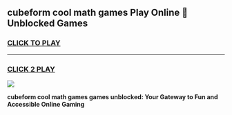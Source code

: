 
## cubeform cool math games Play Online 👋 Unblocked Games
<h3>
<a href="https://news.freeplayer.one?title=cubeform_cool_math_games&ref=17CMG">CLICK TO PLAY</a></h3>
<hr>

<h3>
<a href="https://news.freeplayer.one?title=cubeform_cool_math_games&ref=17CMG">CLICK 2 PLAY</a>
  
</h3>

<a href="https://news.freeplayer.one?title=cubeform_cool_math_games&ref=17CMG/"><img src="https://clearcache.store/games.png"></a>


**cubeform cool math games games unblocked: Your Gateway to Fun and Accessible Online Gaming**
